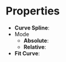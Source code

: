 
# Properties

- **Curve Spline**: 
- Mode
  - **Absolute**: <desc>
  - **Relative**: <desc>
- **Fit Curve**: 
